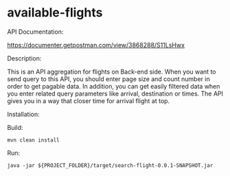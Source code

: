 # available-flights

API Documentation:

https://documenter.getpostman.com/view/3868288/S11LsHwx

Description:

This is an API aggregation for flights on Back-end side. When you want to send query to this API, you should enter page size and count number in order to get pagable data. In addition, you can get easily filtered data when you enter related query parameters like arrival, destination or times. The API gives you in a way that closer time for arrival flight at top.

Installation:
  
  Build:

    mvn clean install
  
  Run:

    java -jar ${PROJECT_FOLDER}/target/search-flight-0.0.1-SNAPSHOT.jar
